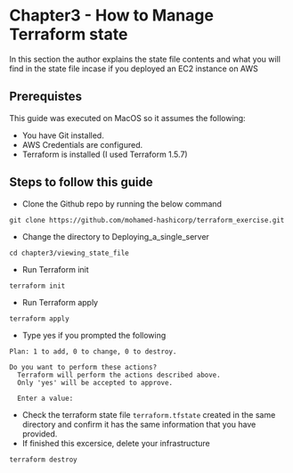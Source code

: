 # Chapter3 - How to Manage Terraform state

In this section the author explains the state file contents and what you will find in the state file incase if you deployed an EC2 instance on AWS


## Prerequistes
This guide was executed on MacOS so it assumes the following:
- You have Git installed.
- AWS Credentials are configured.
- Terraform is installed (I used Terraform 1.5.7)

## Steps to follow this guide
- Clone the Github repo by running the below command
```
git clone https://github.com/mohamed-hashicorp/terraform_exercise.git
```
- Change the directory to Deploying_a_single_server
```
cd chapter3/viewing_state_file
```
- Run Terraform init
```
terraform init
```
- Run Terraform apply
```
terraform apply
```
- Type yes if you prompted the following
```
Plan: 1 to add, 0 to change, 0 to destroy.

Do you want to perform these actions?
  Terraform will perform the actions described above.
  Only 'yes' will be accepted to approve.

  Enter a value: 
```
- Check the terraform state file `terraform.tfstate` created in the same directory and confirm it has the same information that you have provided.
- If finished this excersice, delete your infrastructure
```
terraform destroy
```
